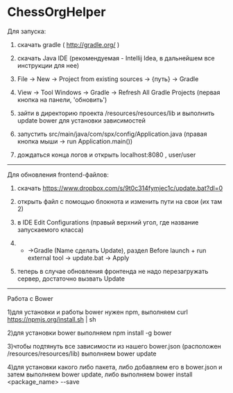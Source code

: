# ChessOrgHelper

Для запуска:

1) скачать gradle ( http://gradle.org/ )

2) скачать Java IDE (рекомендуемая - Intellij Idea, в дальнейшем все инструкции для нее)

3) File -> New -> Project from existing sources -> {путь} -> Gradle

4) View -> Tool Windows -> Gradle -> Refresh All Gradle Projects (первая кнопка на панели, 'обновить')

5) зайти в директорию проекта /resources/resources/lib и выполнить update bower для установки зависимостей 

6) запустить src/main/java/com/spx/config/Application.java (правая кнопка мыши -> run Application.main())

7) дождаться конца логов и открыть localhost:8080 , user/user

------------------------

Для обновления frontend-файлов:

1) скачать https://www.dropbox.com/s/9t0c314fymjec1c/update.bat?dl=0

2) открыть файл с помощью блокнота и изменить пути на свои (их там 2)

3) в IDE Edit Configurations (правый верхний угол, где название запускаемого класса)

4) + ->Gradle (Name сделать Update), раздел Before launch + run external tool -> update.bat -> Apply

5) теперь в случае обновления фронтенда не надо перезагружать сервер, достаточно вызвать Update

------------------------
Работа с Bower

1)для установки и работы bower нужен npm, выполняем curl https://npmjs.org/install.sh | sh

2)для установки bower выполняем npm install -g bower

3)чтобы подтянуть все зависимости из нашего bower.json (расположен /resources/resources/lib) выполняем bower update

4)для установки какого либо пакета, либо добавляем его в bower.json и затем выполняем bower update, либо выполняем bower install <package_name> --save



